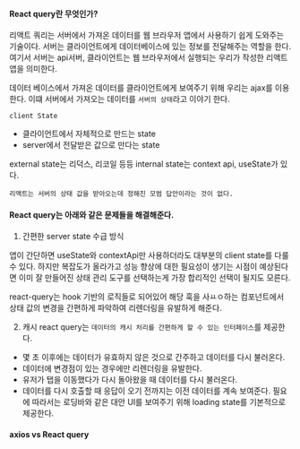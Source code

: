 #### React query란 무엇인가?

리액트 쿼리는 서버에서 가져온 데이터를 웹 브라우저 앱에서 사용하기 쉽게 도와주는 기술이다.
서버는 클라이언트에게 데이터베이스에 있는 정보를 전달해주는 역할을 한다.
여기서 서버는 api서버, 클라이언트는 웹 브라우저에서 실행되는 우리가 작성한 리액트 앱을 의미한다.

데이터 베이스에서 가져온 데이터를 클라이언트에게 보여주기 위해 우리는 ajax를 이용한다.
이떄 서버에서 가져오는 데이터를 `서버의 상태`라고 이야기 한다.

`client State`
 - 클라이언트에서 자체적으로 만드는 state
 - server에서 전달받은 값으로 만다는 state

external state는 리덕스, 리코일 등등
internal state는 context api, useState가 있다.

`리액트는 서버의 상태 값을 받아오는데 정해진 모범 답안이라는 것이 없다.`


#### React query는 아래와 같은 문제들을 해결해준다.

1) 간편한 server state 수급 방식

앱이 간단하면 useState와 contextApi만 사용하더라도 대부분의 client state를 다룰 수 있다.
하지만 복잡도가 올라가고 성능 향상에 대한 필요성이 생기는 시점이 예상된다면 이미 잘 만들어진 상태 관리 도구를 선택하는게 가장 합리적인 선택이 될지도 모른다.

react-query는 hook 기반의 로직들로 되어있어 해당 훅을 사ㅛㅇ하는 컴포넌트에서 상태 값의 변경을 간편하게 파악하여 리렌더링을 유발하게 해준다.

2) 캐시
react query는 `데이터의 캐시 처리를 간편하게 할 수 있는 인터페이스`를 제공한다.
- 몇 초 이후에는 데이터가 유효하지 않은 것으로 간주하고 데이터를 다시 불러온다.
- 데이터에 변경점이 있는 경우에만 리렌더링을 유발한다.
- 유저가 탭을 이동했다가 다시 돌아왔을 때 데이터를 다시 불러온다.
- 데이터를 다시 호출할 때 응답이 오기 전까지는 이전 데이터를 계속 보여준다. 필요에 따라서는 로딩바와 같은 대안 UI를 보여주기 위해 loading state를 기본적으로 제공한다.

#### axios vs React query


